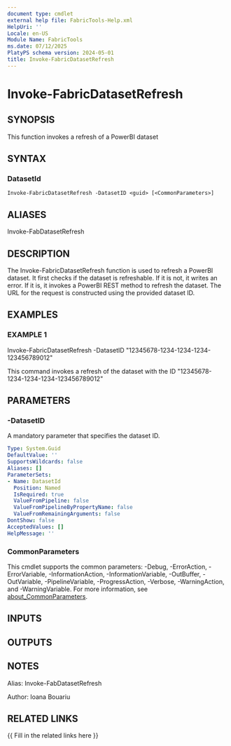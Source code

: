 ```yaml
---
document type: cmdlet
external help file: FabricTools-Help.xml
HelpUri: ''
Locale: en-US
Module Name: FabricTools
ms.date: 07/12/2025
PlatyPS schema version: 2024-05-01
title: Invoke-FabricDatasetRefresh
---
```


# Invoke-FabricDatasetRefresh

## SYNOPSIS

This function invokes a refresh of a PowerBI dataset

## SYNTAX

### DatasetId

```
Invoke-FabricDatasetRefresh -DatasetID <guid> [<CommonParameters>]
```

## ALIASES

Invoke-FabDatasetRefresh

## DESCRIPTION

The Invoke-FabricDatasetRefresh function is used to refresh a PowerBI dataset.
It first checks if the dataset is refreshable.
If it is not, it writes an error.
If it is, it invokes a PowerBI REST method to refresh the dataset.
The URL for the request is constructed using the provided  dataset ID.

## EXAMPLES

### EXAMPLE 1

Invoke-FabricDatasetRefresh  -DatasetID "12345678-1234-1234-1234-123456789012"

This command invokes a refresh of the dataset with the ID "12345678-1234-1234-1234-123456789012"

## PARAMETERS

### -DatasetID

A mandatory parameter that specifies the dataset ID.

```yaml
Type: System.Guid
DefaultValue: ''
SupportsWildcards: false
Aliases: []
ParameterSets:
- Name: DatasetId
  Position: Named
  IsRequired: true
  ValueFromPipeline: false
  ValueFromPipelineByPropertyName: false
  ValueFromRemainingArguments: false
DontShow: false
AcceptedValues: []
HelpMessage: ''
```

### CommonParameters

This cmdlet supports the common parameters: -Debug, -ErrorAction, -ErrorVariable,
-InformationAction, -InformationVariable, -OutBuffer, -OutVariable, -PipelineVariable,
-ProgressAction, -Verbose, -WarningAction, and -WarningVariable. For more information, see
[about_CommonParameters](https://go.microsoft.com/fwlink/?LinkID=113216).

## INPUTS

## OUTPUTS

## NOTES

Alias: Invoke-FabDatasetRefresh

Author: Ioana Bouariu

## RELATED LINKS

{{ Fill in the related links here }}

